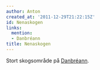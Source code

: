 ```yaml
---
author: Anton
created_at: '2011-12-29T21:22:15Z'
id: Nenaskogen
links:
  mention:
  - Danbréann
title: Nenaskogen
---
```


Stort skogsområde på [Danbréann].

  [Danbréann]: Danbréann
